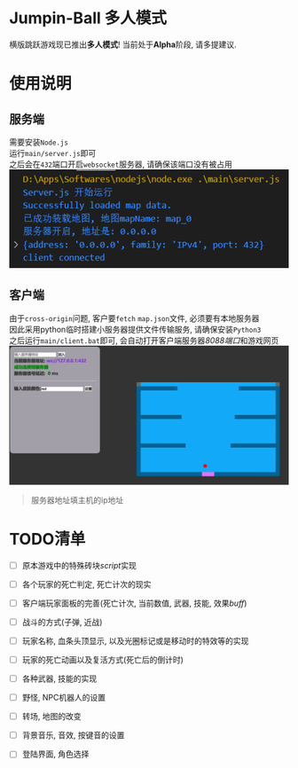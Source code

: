 # Jumpin-Ball 多人模式
横版跳跃游戏现已推出**多人模式**! 当前处于**Alpha**阶段, 请多提建议.

# 使用说明
## 服务端
需要安装`Node.js`   
运行`main/server.js`即可  
之后会在`432`端口开启`websocket`服务器, 请确保该端口没有被占用
![](./pic1.png)


## 客户端
由于`cross-origin`问题, 客户要`fetch` `map.json`文件, 必须要有本地服务器  
因此采用python临时搭建小服务器提供文件传输服务, 请确保安装`Python3`   
之后运行`main/client.bat`即可, 会自动打开客户端服务器*8088端口*和游戏网页
![](./pic2.png)
> 服务器地址填主机的ip地址

# TODO清单
 + [ ] 原本游戏中的特殊砖块*script*实现
 + [ ] 各个玩家的死亡判定, 死亡计次的现实
 + [ ] 客户端玩家面板的完善(死亡计次, 当前数值, 武器, 技能, 效果*buff*)
 + [ ] 战斗的方式(子弹, 近战)
 + [ ] 玩家名称, 血条头顶显示, 以及光圈标记或是移动时的特效等的实现
 + [ ] 玩家的死亡动画以及复活方式(死亡后的倒计时)
 + [ ] 各种武器, 技能的实现
 + [ ] 野怪, NPC机器人的设置
 + [ ] 转场, 地图的改变
 + [ ] 背景音乐, 音效, 按键音的设置
 + [ ] 登陆界面, 角色选择 

